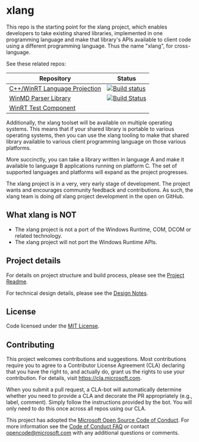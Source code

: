 # xlang

This repo is the starting point for the xlang project, which enables developers to take existing shared libraries,
implemented in one programming language and make that library's APIs available to client code using a different programming language. Thus the name "xlang", for cross-language.  

See these related repos:

|Repository|Status|
|-|-|
|[C++/WinRT Language Projection](https://github.com/microsoft/cppwinrt)|[![Build status](https://dev.azure.com/microsoft/Dart/_apis/build/status/cppwinrt%20internal%20build)](https://dev.azure.com/microsoft/Dart/_build/latest?definitionId=31784)|
|[WinMD Parser Library](https://github.com/microsoft/winmd)|[![Build Status](https://dev.azure.com/microsoft/Dart/_apis/build/status/WinMD%20Nuget?branchName=master)](https://dev.azure.com/microsoft/Dart/_build/latest?definitionId=44715&branchName=master)|
[WinRT Test Component](https://github.com/microsoft/TestWinRT)||

Additionally, the xlang toolset will be available on multiple operating systems.
This means that if your shared library is portable to various operating systems,
then you can use the xlang tooling to make that shared library available to various client programming language on those various platforms.

More succinctly, you can take a library written in language A and make it available to language B applications running on platform C. The set of supported languages and platforms will expand as the project progresses.

The xlang project is in a very, very early stage of development.
The project wants and encourages community feedback and contributions. As such, the xlang team is doing *all* xlang project development in the open on GitHub. 

## What xlang is NOT

* The xlang project is not a port of the Windows Runtime, COM, DCOM or related technology.
* The xlang project will not port the Windows Runtime APIs.

## Project details

For details on project structure and build process, please see the [Project Readme](./src/readme.md).

For technical design details, please see the [Design Notes](./design_notes).

## License

Code licensed under the [MIT License](LICENSE).

## Contributing

This project welcomes contributions and suggestions.  Most contributions require you to agree to a
Contributor License Agreement (CLA) declaring that you have the right to, and actually do, grant us
the rights to use your contribution. For details, visit https://cla.microsoft.com.

When you submit a pull request, a CLA-bot will automatically determine whether you need to provide
a CLA and decorate the PR appropriately (e.g., label, comment). Simply follow the instructions
provided by the bot. You will only need to do this once across all repos using our CLA.

This project has adopted the [Microsoft Open Source Code of Conduct](https://opensource.microsoft.com/codeofconduct/).
For more information see the [Code of Conduct FAQ](https://opensource.microsoft.com/codeofconduct/faq/) or
contact [opencode@microsoft.com](mailto:opencode@microsoft.com) with any additional questions or comments.


